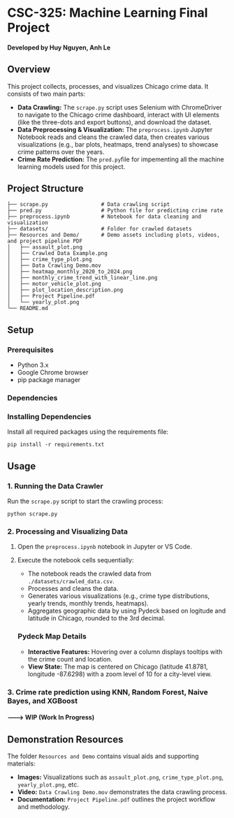 # CSC-325: Machine Learning Final Project
#### Developed by Huy Nguyen, Anh Le 

## Overview
This project collects, processes, and visualizes Chicago crime data. It consists of two main parts:
- **Data Crawling:** The `scrape.py` script uses Selenium with ChromeDriver to navigate to the Chicago crime dashboard, interact with UI elements (like the three-dots and export buttons), and download the dataset.
- **Data Preprocessing & Visualization:** The `preprocess.ipynb` Jupyter Notebook reads and cleans the crawled data, then creates various visualizations (e.g., bar plots, heatmaps, trend analyses) to showcase crime patterns over the years.
- **Crime Rate Prediction:** The `pred.py`file for impementing all the machine learning models used for this project.

## Project Structure
```
├── scrape.py                 # Data crawling script
├── pred.py                   # Python file for predicting crime rate
├── preprocess.ipynb          # Notebook for data cleaning and visualization
├── datasets/                 # Folder for crawled datasets
├── Resources and Demo/       # Demo assets including plots, videos, and project pipeline PDF
│   ├── assault_plot.png
│   ├── Crawled Data Example.png
│   ├── crime_type_plot.png
│   ├── Data Crawling Demo.mov
│   ├── heatmap_monthly_2020_to_2024.png
│   ├── monthly_crime_trend_with_linear_line.png
│   ├── motor_vehicle_plot.png
│   ├── plot_location_description.png
│   ├── Project Pipeline.pdf
│   └── yearly_plot.png
└── README.md                
```

## Setup

### Prerequisites
- Python 3.x
- Google Chrome browser
- pip package manager

### Dependencies
### Installing Dependencies
Install all required packages using the requirements file:
```
pip install -r requirements.txt
```

## Usage

### 1. Running the Data Crawler
Run the `scrape.py` script to start the crawling process:
   ```
   python scrape.py
   ```

### 2. Processing and Visualizing Data
1. Open the `preprocess.ipynb` notebook in Jupyter or VS Code.
2. Execute the notebook cells sequentially:
   - The notebook reads the crawled data from `./datasets/crawled_data.csv`.
   - Processes and cleans the data.
   - Generates various visualizations (e.g., crime type distributions, yearly trends, monthly trends, heatmaps).
   - Aggregates geographic data by using Pydeck based on logitude and latitude in Chicago, rounded to the 3rd decimal.

    ### Pydeck Map Details
    - **Interactive Features:** Hovering over a column displays tooltips with the crime count and location.
    - **View State:** The map is centered on Chicago (latitude 41.8781, longitude -87.6298) with a zoom level of 10 for a city-level view.


### 3. Crime rate prediction using KNN, Random Forest, Naive Bayes, and XGBoost
#### ---> WIP (Work In Progress)

## Demonstration Resources
The folder `Resources and Demo` contains visual aids and supporting materials:
- **Images:** Visualizations such as `assault_plot.png`, `crime_type_plot.png`, `yearly_plot.png`, etc.
- **Video:** `Data Crawling Demo.mov` demonstrates the data crawling process.
- **Documentation:** `Project Pipeline.pdf` outlines the project workflow and methodology.



